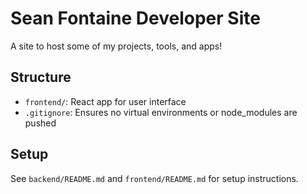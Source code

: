 # Sean Fontaine Developer Site

A site to host some of my projects, tools, and apps!

## Structure

- `frontend/`: React app for user interface
- `.gitignore`: Ensures no virtual environments or node_modules are pushed

## Setup

See `backend/README.md` and `frontend/README.md` for setup instructions.